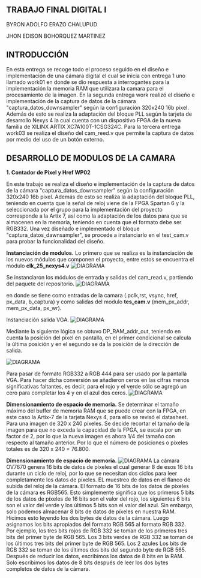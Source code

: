 ## TRABAJO FINAL DIGITAL I
BYRON ADOLFO ERAZO CHALUPUD

JHON EDISON BOHORQUEZ MARTINEZ

## INTRODUCCIÓN
En esta entrega se recoge todo el proceso seguido en el diseño e implementación de una cámara digital el cual se inicia con entrega 1 uno llamado work01 en donde se dio respuesta a interrogantes para la implementación la memoria RAM que utilizara la camara para el procesamiento de la imagen. En la segunda entrega work realizó el diseño e implementación de la captura de datos de la cámara "captura_datos_downsampler" según la configuración 320x240 16b pixel. Además de esto se realiza la adaptación del bloque PLL según la tarjeta de desarrollo Nexys 4 la cual cuenta con un dispositivo FPGA de la nueva familia de XILINX ARTIX  XC7A100T-1CSG324C. Para la tercera entrega work03 se realiza el diseño del cam_reed.v que permite la captura de datos por medio del uso de un botón externo.
## DESARROLLO DE MODULOS DE LA CAMARA

**1.	Contador de Pixel y Href WP02**

En este trabajo se realiza el diseño e implementación de la captura de datos de la cámara "captura_datos_downsampler" según la configuración 320x240 16b pixel. Además de esto se realiza la adaptación del bloque PLL, teniendo en cuenta que la señal de reloj viene de la FPGA Spartan 6 y la seleccionada por el grupo para la implementación del proyecto corresponde a la Artix 7, así como la adaptación de los datos para que se almacenen en la memoria, teniendo en cuenta que el formato debe ser RGB332. Una vez diseñado e implementado el bloque "captura_datos_dawnsampler", se procede a instanciarlo en el test_cam.v para probar la funcionalidad del diseño.

**Instanciación de modulos.** Lo primero que se realiza es la instanciación de los nuevos módulos que componen el proyecto, entre estos se encuentra el modulo **clk_25_nexys4.v** 
![DIAGRAMA](./figs/INSRELOJ.png)

Se instanciaron los módulos de entrada y salidas del cam_read.v, partiendo del paquete del repositorio.
![DIAGRAMA](./figs/INSCAM.png)

en donde se tiene como entradas de la camara (.pclk,rst, vsync, href, px_data, b_captura) y como salidas del modulo **tes_cam.v**  (mem_px_addr, mem_px_data, px_wr).

Instanciación salida VGA.
![DIAGRAMA](./figs/INSVGA.png)

Mediante la siguiente lógica se obtuvo DP_RAM_addr_out, teniendo en cuenta la posición del pixel en pantalla, en el primer condicional se calcula la última posición y en el segundo se da la posición de la dirección de salida.

![DIAGRAMA](./figs/LOGPIXPAN.png)

Para pasar de formato RGB332 a RGB 444 para ser usado por la pantalla VGA. Para hacer dicha conversión se añadieron ceros en las cifras menos significativas faltantes, es decir, para el rojo y el verde sólo se agregó un cero para completar los 4 y en el azul dos ceros.
![DIAGRAMA](./figs/convRGB332A444.png)


**Dimensionamiento de espacio de memoria.**
Se determinar el tamaño máximo del buffer de memoria RAM que se puede crear con la FPGA, en este caso la Artix-7  de la tarjeta Nexys 4, para ello se revisó el datasheet.
Para una imagen de 320 x 240 píxeles. Se decide recortar el tamaño de la imagen para que no exceda la capacidad de la FPGA, se escala por un factor de 2, por lo que la nueva imagen es ahora 1/4 del tamaño con respecto al tamaño anterior. Por lo que el número de posiciones o píxeles totales es de 320 x 240 = 76.800. 

**Dimensionamiento de espacio de memoria.**
![DIAGRAMA](./figs/cajacapturadatos2.PNG)
La cámara OV7670 genera 16 bits de datos de píxeles el cual  generar 8 de esos 16 bits durante un ciclo de reloj,  por lo que se necesitan dos ciclos para leer completamente los datos de píxeles. 
EL muestreo de  datos en el flanco de subida del reloj de la cámara. El formato de 16 bits de los datos de píxeles de la cámara es RGB565. Esto simplemente significa que los primeros 5 bits de los datos de píxeles de 16 bits son el valor del rojo, los siguientes 6 bits son el valor del verde y los últimos 5 bits son el valor del azul. Sin embargo, solo podemos almacenar 8 bits de datos de píxeles en nuestra RAM. 
Hicimos esto leyendo los dos bytes de datos de la cámara. Luego asignamos los bits apropiados del formato RGB 565 al formato RGB 332. Por ejemplo, los tres bits rojos de RGB 332 se toman de los primeros tres bits del primer byte de RGB 565. Los 3 bits verdes de RGB 332 se toman de los últimos tres bits del primer byte de RGB 565. Los 2 azules Los bits de RGB 332 se toman de los últimos dos bits del segundo byte de RGB 565. Después de reducir los datos, escribimos los datos de 8 bits en la RAM. Solo escribimos los datos de 8 bits después de leer los dos bytes completos de datos de la cámara.






